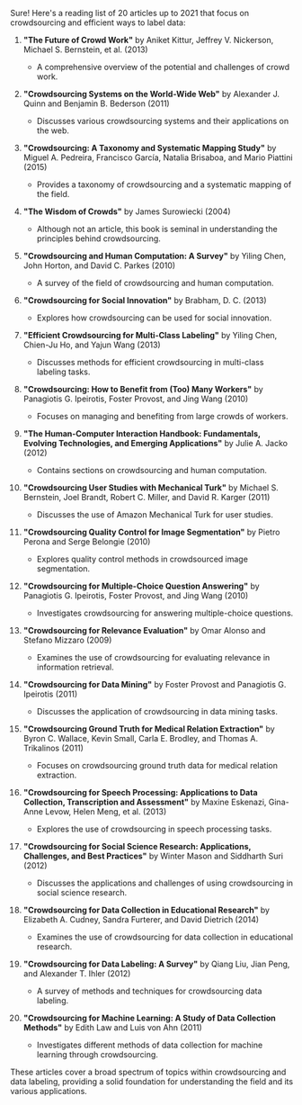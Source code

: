Sure! Here's a reading list of 20 articles up to 2021 that focus on crowdsourcing and efficient ways to label data:

1. **"The Future of Crowd Work"** by Aniket Kittur, Jeffrey V. Nickerson, Michael S. Bernstein, et al. (2013)
   - A comprehensive overview of the potential and challenges of crowd work.

2. **"Crowdsourcing Systems on the World-Wide Web"** by Alexander J. Quinn and Benjamin B. Bederson (2011)
   - Discusses various crowdsourcing systems and their applications on the web.

3. **"Crowdsourcing: A Taxonomy and Systematic Mapping Study"** by Miguel A. Pedreira, Francisco García, Natalia Brisaboa, and Mario Piattini (2015)
   - Provides a taxonomy of crowdsourcing and a systematic mapping of the field.

4. **"The Wisdom of Crowds"** by James Surowiecki (2004)
   - Although not an article, this book is seminal in understanding the principles behind crowdsourcing.

5. **"Crowdsourcing and Human Computation: A Survey"** by Yiling Chen, John Horton, and David C. Parkes (2010)
   - A survey of the field of crowdsourcing and human computation.

6. **"Crowdsourcing for Social Innovation"** by Brabham, D. C. (2013)
   - Explores how crowdsourcing can be used for social innovation.

7. **"Efficient Crowdsourcing for Multi-Class Labeling"** by Yiling Chen, Chien-Ju Ho, and Yajun Wang (2013)
   - Discusses methods for efficient crowdsourcing in multi-class labeling tasks.

8. **"Crowdsourcing: How to Benefit from (Too) Many Workers"** by Panagiotis G. Ipeirotis, Foster Provost, and Jing Wang (2010)
   - Focuses on managing and benefiting from large crowds of workers.

9. **"The Human-Computer Interaction Handbook: Fundamentals, Evolving Technologies, and Emerging Applications"** by Julie A. Jacko (2012)
   - Contains sections on crowdsourcing and human computation.

10. **"Crowdsourcing User Studies with Mechanical Turk"** by Michael S. Bernstein, Joel Brandt, Robert C. Miller, and David R. Karger (2011)
    - Discusses the use of Amazon Mechanical Turk for user studies.

11. **"Crowdsourcing Quality Control for Image Segmentation"** by Pietro Perona and Serge Belongie (2010)
    - Explores quality control methods in crowdsourced image segmentation.

12. **"Crowdsourcing for Multiple-Choice Question Answering"** by Panagiotis G. Ipeirotis, Foster Provost, and Jing Wang (2010)
    - Investigates crowdsourcing for answering multiple-choice questions.

13. **"Crowdsourcing for Relevance Evaluation"** by Omar Alonso and Stefano Mizzaro (2009)
    - Examines the use of crowdsourcing for evaluating relevance in information retrieval.

14. **"Crowdsourcing for Data Mining"** by Foster Provost and Panagiotis G. Ipeirotis (2011)
    - Discusses the application of crowdsourcing in data mining tasks.

15. **"Crowdsourcing Ground Truth for Medical Relation Extraction"** by Byron C. Wallace, Kevin Small, Carla E. Brodley, and Thomas A. Trikalinos (2011)
    - Focuses on crowdsourcing ground truth data for medical relation extraction.

16. **"Crowdsourcing for Speech Processing: Applications to Data Collection, Transcription and Assessment"** by Maxine Eskenazi, Gina-Anne Levow, Helen Meng, et al. (2013)
    - Explores the use of crowdsourcing in speech processing tasks.

17. **"Crowdsourcing for Social Science Research: Applications, Challenges, and Best Practices"** by Winter Mason and Siddharth Suri (2012)
    - Discusses the applications and challenges of using crowdsourcing in social science research.

18. **"Crowdsourcing for Data Collection in Educational Research"** by Elizabeth A. Cudney, Sandra Furterer, and David Dietrich (2014)
    - Examines the use of crowdsourcing for data collection in educational research.

19. **"Crowdsourcing for Data Labeling: A Survey"** by Qiang Liu, Jian Peng, and Alexander T. Ihler (2012)
    - A survey of methods and techniques for crowdsourcing data labeling.

20. **"Crowdsourcing for Machine Learning: A Study of Data Collection Methods"** by Edith Law and Luis von Ahn (2011)
    - Investigates different methods of data collection for machine learning through crowdsourcing.

These articles cover a broad spectrum of topics within crowdsourcing and data labeling, providing a solid foundation for understanding the field and its various applications.